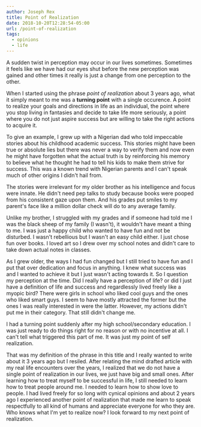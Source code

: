 ```yaml
---
author: Joseph Rex
title: Point of Realization
date: 2018-10-20T12:28:54-05:00
url: /point-of-realization
tags:
  - opinions
  - life
---
```

A sudden twist in perception may occur in our lives sometimes. Sometimes it feels
like we have had our eyes shut before the new perception was gained and other times
it really is just a change from one perception to the other.
<!--more-->

When I started using the phrase *point of realization* about 3 years ago, what it
simply meant to me was a **turning point** with a single occurence. A point to
realize your goals and directions in life as an individual, the point where you
stop living in fantasies and decide to take life more seriously, a point where
you do not just aspire success but are willing to take the right actions to
acquire it.

To give an example, I grew up with a Nigerian dad who told impeccable stories about
his childhood academic success. This stories might have been true or absolute lies
but there was never a way to verify them and now even he might have forgotten what
the actual truth is by reinforcing his memory to believe what he thought he had to
tell his kids to make them strive for success. This was a known trend with Nigerian
parents and I can't speak much of other origins I didn't hail from.

The stories were irrelevant for my older brother as his intelligence and focus were
innate. He didn't need pep talks to study because books were pooped from his
consistent gaze upon them. And his grades put smiles to my parent's face like a
million dollar check will do to any average family.

Unlike my brother, I struggled with my grades and if someone had told me I was the
black sheep of my family (I wasn't), it wouldn't have meant a thing to me. I was just
a happy child who wanted to have fun and not be disturbed. I wasn't rebellious but
I wasn't an easy child either. I just chose fun over books. I loved art so I drew
over my school notes and didn't care to take down actual notes in classes.

As I grew older, the ways I had fun changed but I still tried to have fun and I put
that over dedication and focus in anything. I knew what success was and I wanted to
achieve it but I just wasn't acting towards it. So I question my perception at the
time. Did I really have a perception of life? or did I just have a definition of
life and success and regardlessly lived freely like a myopic bird? There were girls
in school who liked cool guys and the ones who liked smart guys. I seem to have
mostly attracted the former but the ones I was really interested in were the latter.
However, my actions didn't put me in their category. That still didn't change me.

I had a turning point suddenly after my high school/secondary education. I was just
ready to do things right for no reason or with no incentive at all. I can't tell
what triggered this part of me. It was just my point of self realization.

That was my definition of the phrase in this title and I really wanted to write
about it 3 years ago but I resiled. After relating the mind drafted article with my
real life encounters over the years, I realized that we do not have a single point of
realization in our lives, we just have big and small ones. After learning how to
treat myself to be successful in life, I still needed to learn how to treat people
around me. I needed to learn how to show love to people. I had lived freely for so
long with cynical opinions and about 2 years ago I experienced another point of
realization that made me learn to speak respectfully to all kind of humans and
appreciate everyone for who they are. Who knows what I'm yet to realize now? I look
forward to my next point of realization.
